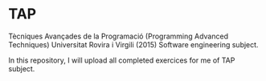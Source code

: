 # TAP
Tècniques Avançades de la Programació (Programming Advanced Techniques)
Universitat Rovira i Virgili (2015)
Software engineering subject.

In this repository, I will upload all completed exercices for me of TAP subject.
